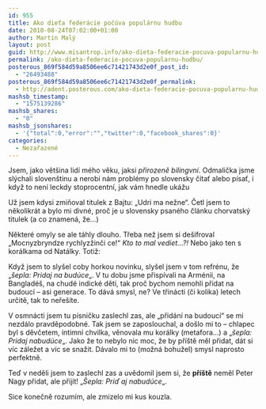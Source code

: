 ```yaml
---
id: 955
title: Ako dieťa federácie počúva populárnu hudbu
date: 2010-08-24T07:02:00+01:00
author: Martin Malý
layout: post
guid: http://www.misantrop.info/ako-dieta-federacie-pocuva-popularnu-hudbu/
permalink: /ako-dieta-federacie-pocuva-popularnu-hudbu/
posterous_869f584d59a8506ee6c71421743d2e0f_post_id:
  - "26493488"
posterous_869f584d59a8506ee6c71421743d2e0f_permalink:
  - http://adent.posterous.com/ako-dieta-federacie-pocuva-popularnu-hudbu
mashsb_timestamp:
  - "1575139286"
mashsb_shares:
  - "0"
mashsb_jsonshares:
  - '{"total":0,"error":"","twitter":0,"facebook_shares":0}'
categories:
  - Nezařazené
---
```

Jsem, jako většina lidí mého věku, jaksi _přirozeně bilingvní_. Odmalička jsme slýchali slovenštinu a nerobí nám problémy po slovensky čítať alebo písať, i když to není leckdy stoprocentní, jak vám hnedle ukážu

Už jsem kdysi zmiňoval titulek z Bajtu: &#8222;Udri ma nežne&#8220;. Četl jsem to několikrát a bylo mi divné, proč je u slovensky psaného článku chorvatský titulek (a co znamená, že&#8230;)

Některé omyly se ale táhly dlouho. Třeba než jsem si dešifroval &#8222;Mocnyzbryndze rychlyzžinči ce!&#8220; _Kto to mal vediet&#8230;?!_ Nebo jako ten s korálkama od Natálky. Totiž:



Když jsem to slyšel coby horkou novinku, slyšel jsem v tom refrénu, že &#8222;_šepla: Pridaj na budúce_&#8222;. V tu dobu jsme přispívali na Arménii, na Bangladéš, na chudé indické děti, tak proč bychom nemohli přidat na budoucí &#8211; asi generace. To dává smysl, ne? Ve třinácti (či kolika) letech určitě, tak to neřešíte.

V osmnácti jsem tu písničku zaslechl zas, ale &#8222;přidání na budoucí&#8220; se mi nezdálo pravděpodobné. Tak jsem se zaposlouchal, a došlo mi to &#8211; chlapec byl s děvčetem, intimní chvilka, věnovala mu korálky (metafora&#8230;) a &#8222;_šepla: Pridaj nabudúce_&#8222;. Jako že to nebylo nic moc, že by příště měl přidat, dát si víc záležet a víc se snažit. Dávalo mi to (možná bohužel) smysl naprosto perfektně.

Teď v neděli jsem to zaslechl zas a uvědomil jsem si, že **příště** neměl Peter Nagy přidat, ale přijít! &#8222;_Šepla: Príď aj nabudúce_&#8222;.

Sice konečně rozumím, ale zmizelo mi kus kouzla.